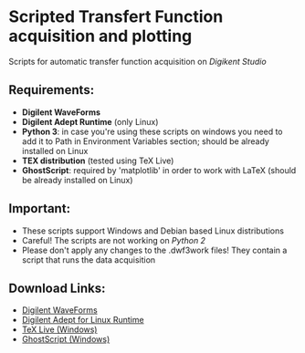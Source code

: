 # Scripted Transfert Function acquisition and plotting
Scripts for automatic transfer function acquisition on _Digikent Studio_

## Requirements:
* __Digilent WaveForms__
* __Digilent Adept Runtime__ (only Linux)
* __Python 3__: in case you're using these scripts on windows you need to add it to Path in Environment Variables section; should be already installed on Linux
* __TEX distribution__ (tested using TeX Live)
* __GhostScript__: required by 'matplotlib' in order to work with LaTeX (should be already installed on Linux)


## Important:
* These scripts support Windows and Debian based Linux distributions
* Careful! The scripts are not working on _Python 2_
* Please don't apply any changes to the .dwf3work files! They contain a script that runs the data acquisition


## Download Links:
* [Digilent WaveForms](https://mautic.digilentinc.com/waveforms-download)
* [Digilent Adept for Linux Runtime](https://mautic.digilentinc.com/adept-runtime-download)
* [TeX Live (Windows)](https://tug.org/texlive/acquire-netinstall.html)
* [GhostScript (Windows)](https://ghostscript.com/download/gsdnld.html)